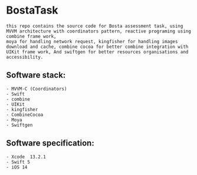 # BostaTask

    this repo contains the source code for Bosta assessment task, using MVVM architecture with coordinators pattern, reactive programing using combine frame work,
    moya for handling network request, kingfisher for handling images download and cache, combine cocoa for better combine integration with UIKit frame work, And swiftgen for better resources organisations and accessibility.

## Software stack:

    - MVVM-C (Coordinators)
    - Swift
    - combine
    - UIKit
    - kingfisher
    - CombineCocoa
    - Moya
    - Swiftgen 
    
## Software specification: 
    - Xcode  13.2.1
    - Swift 5
    - iOS 14
    
    
    
    
